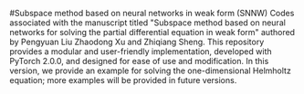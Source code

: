 #Subspace method based on neural networks in weak form (SNNW)
Codes associated with the manuscript titled "Subspace method based on neural networks for solving the partial differential equation in weak form" authored by Pengyuan Liu Zhaodong Xu and Zhiqiang Sheng. This repository provides a modular and user-friendly implementation, developed with PyTorch 2.0.0, and designed for ease of use and modification. In this version, we provide an example for solving the one-dimensional Helmholtz equation; more examples will be provided in future versions.

